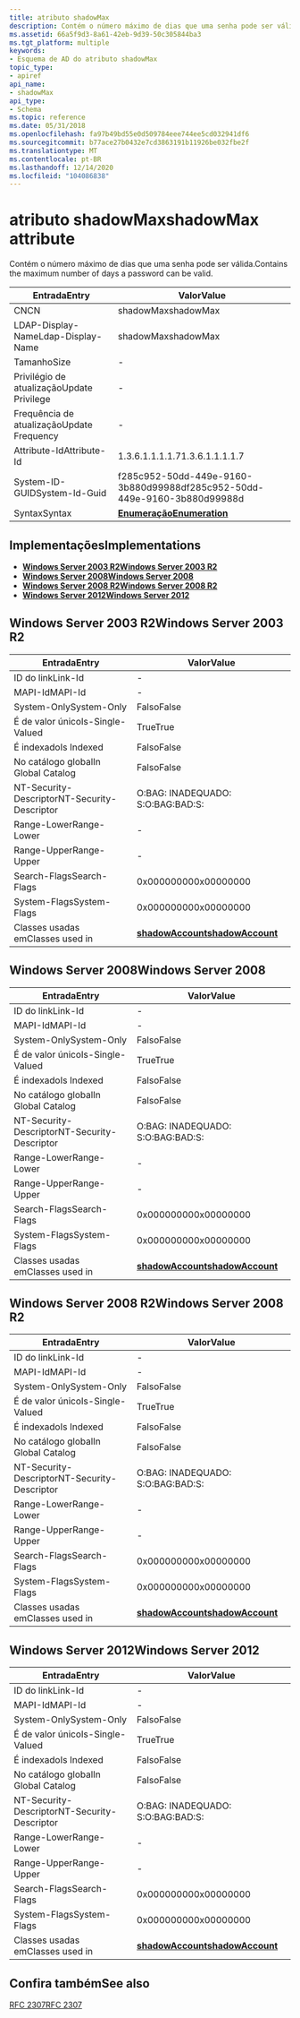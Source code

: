 ```yaml
---
title: atributo shadowMax
description: Contém o número máximo de dias que uma senha pode ser válida.
ms.assetid: 66a5f9d3-8a61-42eb-9d39-50c305844ba3
ms.tgt_platform: multiple
keywords:
- Esquema de AD do atributo shadowMax
topic_type:
- apiref
api_name:
- shadowMax
api_type:
- Schema
ms.topic: reference
ms.date: 05/31/2018
ms.openlocfilehash: fa97b49bd55e0d509784eee744ee5cd032941df6
ms.sourcegitcommit: b77ace27b0432e7cd3863191b11926be032fbe2f
ms.translationtype: MT
ms.contentlocale: pt-BR
ms.lasthandoff: 12/14/2020
ms.locfileid: "104086838"
---
```

# <a name="shadowmax-attribute"></a><span data-ttu-id="4d5fe-104">atributo shadowMax</span><span class="sxs-lookup"><span data-stu-id="4d5fe-104">shadowMax attribute</span></span>

<span data-ttu-id="4d5fe-105">Contém o número máximo de dias que uma senha pode ser válida.</span><span class="sxs-lookup"><span data-stu-id="4d5fe-105">Contains the maximum number of days a password can be valid.</span></span>



| <span data-ttu-id="4d5fe-106">Entrada</span><span class="sxs-lookup"><span data-stu-id="4d5fe-106">Entry</span></span> | <span data-ttu-id="4d5fe-107">Valor</span><span class="sxs-lookup"><span data-stu-id="4d5fe-107">Value</span></span> |
|-------------------|--------------------------------------|
| <span data-ttu-id="4d5fe-108">CN</span><span class="sxs-lookup"><span data-stu-id="4d5fe-108">CN</span></span>                | <span data-ttu-id="4d5fe-109">shadowMax</span><span class="sxs-lookup"><span data-stu-id="4d5fe-109">shadowMax</span></span>                            |
| <span data-ttu-id="4d5fe-110">LDAP-Display-Name</span><span class="sxs-lookup"><span data-stu-id="4d5fe-110">Ldap-Display-Name</span></span> | <span data-ttu-id="4d5fe-111">shadowMax</span><span class="sxs-lookup"><span data-stu-id="4d5fe-111">shadowMax</span></span>                            |
| <span data-ttu-id="4d5fe-112">Tamanho</span><span class="sxs-lookup"><span data-stu-id="4d5fe-112">Size</span></span>              | \-                                   |
| <span data-ttu-id="4d5fe-113">Privilégio de atualização</span><span class="sxs-lookup"><span data-stu-id="4d5fe-113">Update Privilege</span></span>  | \-                                   |
| <span data-ttu-id="4d5fe-114">Frequência de atualização</span><span class="sxs-lookup"><span data-stu-id="4d5fe-114">Update Frequency</span></span>  | \-                                   |
| <span data-ttu-id="4d5fe-115">Attribute-Id</span><span class="sxs-lookup"><span data-stu-id="4d5fe-115">Attribute-Id</span></span>      | <span data-ttu-id="4d5fe-116">1.3.6.1.1.1.1.7</span><span class="sxs-lookup"><span data-stu-id="4d5fe-116">1.3.6.1.1.1.1.7</span></span>                      |
| <span data-ttu-id="4d5fe-117">System-ID-GUID</span><span class="sxs-lookup"><span data-stu-id="4d5fe-117">System-Id-Guid</span></span>    | <span data-ttu-id="4d5fe-118">f285c952-50dd-449e-9160-3b880d99988d</span><span class="sxs-lookup"><span data-stu-id="4d5fe-118">f285c952-50dd-449e-9160-3b880d99988d</span></span> |
| <span data-ttu-id="4d5fe-119">Syntax</span><span class="sxs-lookup"><span data-stu-id="4d5fe-119">Syntax</span></span>            | [<span data-ttu-id="4d5fe-120">**Enumeração**</span><span class="sxs-lookup"><span data-stu-id="4d5fe-120">**Enumeration**</span></span>](s-enumeration.md) |



## <a name="implementations"></a><span data-ttu-id="4d5fe-121">Implementações</span><span class="sxs-lookup"><span data-stu-id="4d5fe-121">Implementations</span></span>

-   [<span data-ttu-id="4d5fe-122">**Windows Server 2003 R2**</span><span class="sxs-lookup"><span data-stu-id="4d5fe-122">**Windows Server 2003 R2**</span></span>](#windows-server-2003-r2)
-   [<span data-ttu-id="4d5fe-123">**Windows Server 2008**</span><span class="sxs-lookup"><span data-stu-id="4d5fe-123">**Windows Server 2008**</span></span>](#windows-server-2008)
-   [<span data-ttu-id="4d5fe-124">**Windows Server 2008 R2**</span><span class="sxs-lookup"><span data-stu-id="4d5fe-124">**Windows Server 2008 R2**</span></span>](#windows-server-2008-r2)
-   [<span data-ttu-id="4d5fe-125">**Windows Server 2012**</span><span class="sxs-lookup"><span data-stu-id="4d5fe-125">**Windows Server 2012**</span></span>](#windows-server-2012)

## <a name="windows-server-2003-r2"></a><span data-ttu-id="4d5fe-126">Windows Server 2003 R2</span><span class="sxs-lookup"><span data-stu-id="4d5fe-126">Windows Server 2003 R2</span></span>



| <span data-ttu-id="4d5fe-127">Entrada</span><span class="sxs-lookup"><span data-stu-id="4d5fe-127">Entry</span></span> | <span data-ttu-id="4d5fe-128">Valor</span><span class="sxs-lookup"><span data-stu-id="4d5fe-128">Value</span></span> |
|------------------------|-----------------------------------------------------|
| <span data-ttu-id="4d5fe-129">ID do link</span><span class="sxs-lookup"><span data-stu-id="4d5fe-129">Link-Id</span></span>                | \-                                                  |
| <span data-ttu-id="4d5fe-130">MAPI-Id</span><span class="sxs-lookup"><span data-stu-id="4d5fe-130">MAPI-Id</span></span>                | \-                                                  |
| <span data-ttu-id="4d5fe-131">System-Only</span><span class="sxs-lookup"><span data-stu-id="4d5fe-131">System-Only</span></span>            | <span data-ttu-id="4d5fe-132">Falso</span><span class="sxs-lookup"><span data-stu-id="4d5fe-132">False</span></span>                                               |
| <span data-ttu-id="4d5fe-133">É de valor único</span><span class="sxs-lookup"><span data-stu-id="4d5fe-133">Is-Single-Valued</span></span>       | <span data-ttu-id="4d5fe-134">True</span><span class="sxs-lookup"><span data-stu-id="4d5fe-134">True</span></span>                                                |
| <span data-ttu-id="4d5fe-135">É indexado</span><span class="sxs-lookup"><span data-stu-id="4d5fe-135">Is Indexed</span></span>             | <span data-ttu-id="4d5fe-136">Falso</span><span class="sxs-lookup"><span data-stu-id="4d5fe-136">False</span></span>                                               |
| <span data-ttu-id="4d5fe-137">No catálogo global</span><span class="sxs-lookup"><span data-stu-id="4d5fe-137">In Global Catalog</span></span>      | <span data-ttu-id="4d5fe-138">Falso</span><span class="sxs-lookup"><span data-stu-id="4d5fe-138">False</span></span>                                               |
| <span data-ttu-id="4d5fe-139">NT-Security-Descriptor</span><span class="sxs-lookup"><span data-stu-id="4d5fe-139">NT-Security-Descriptor</span></span> | <span data-ttu-id="4d5fe-140">O:BAG: INADEQUADO: S:</span><span class="sxs-lookup"><span data-stu-id="4d5fe-140">O:BAG:BAD:S:</span></span>                                        |
| <span data-ttu-id="4d5fe-141">Range-Lower</span><span class="sxs-lookup"><span data-stu-id="4d5fe-141">Range-Lower</span></span>            | \-                                                  |
| <span data-ttu-id="4d5fe-142">Range-Upper</span><span class="sxs-lookup"><span data-stu-id="4d5fe-142">Range-Upper</span></span>            | \-                                                  |
| <span data-ttu-id="4d5fe-143">Search-Flags</span><span class="sxs-lookup"><span data-stu-id="4d5fe-143">Search-Flags</span></span>           | <span data-ttu-id="4d5fe-144">0x00000000</span><span class="sxs-lookup"><span data-stu-id="4d5fe-144">0x00000000</span></span>                                          |
| <span data-ttu-id="4d5fe-145">System-Flags</span><span class="sxs-lookup"><span data-stu-id="4d5fe-145">System-Flags</span></span>           | <span data-ttu-id="4d5fe-146">0x00000000</span><span class="sxs-lookup"><span data-stu-id="4d5fe-146">0x00000000</span></span>                                          |
| <span data-ttu-id="4d5fe-147">Classes usadas em</span><span class="sxs-lookup"><span data-stu-id="4d5fe-147">Classes used in</span></span>        | [<span data-ttu-id="4d5fe-148">**shadowAccount**</span><span class="sxs-lookup"><span data-stu-id="4d5fe-148">**shadowAccount**</span></span>](c-shadowaccount.md)<br/> |



## <a name="windows-server-2008"></a><span data-ttu-id="4d5fe-149">Windows Server 2008</span><span class="sxs-lookup"><span data-stu-id="4d5fe-149">Windows Server 2008</span></span>



| <span data-ttu-id="4d5fe-150">Entrada</span><span class="sxs-lookup"><span data-stu-id="4d5fe-150">Entry</span></span> | <span data-ttu-id="4d5fe-151">Valor</span><span class="sxs-lookup"><span data-stu-id="4d5fe-151">Value</span></span> |
|------------------------|-----------------------------------------------------|
| <span data-ttu-id="4d5fe-152">ID do link</span><span class="sxs-lookup"><span data-stu-id="4d5fe-152">Link-Id</span></span>                | \-                                                  |
| <span data-ttu-id="4d5fe-153">MAPI-Id</span><span class="sxs-lookup"><span data-stu-id="4d5fe-153">MAPI-Id</span></span>                | \-                                                  |
| <span data-ttu-id="4d5fe-154">System-Only</span><span class="sxs-lookup"><span data-stu-id="4d5fe-154">System-Only</span></span>            | <span data-ttu-id="4d5fe-155">Falso</span><span class="sxs-lookup"><span data-stu-id="4d5fe-155">False</span></span>                                               |
| <span data-ttu-id="4d5fe-156">É de valor único</span><span class="sxs-lookup"><span data-stu-id="4d5fe-156">Is-Single-Valued</span></span>       | <span data-ttu-id="4d5fe-157">True</span><span class="sxs-lookup"><span data-stu-id="4d5fe-157">True</span></span>                                                |
| <span data-ttu-id="4d5fe-158">É indexado</span><span class="sxs-lookup"><span data-stu-id="4d5fe-158">Is Indexed</span></span>             | <span data-ttu-id="4d5fe-159">Falso</span><span class="sxs-lookup"><span data-stu-id="4d5fe-159">False</span></span>                                               |
| <span data-ttu-id="4d5fe-160">No catálogo global</span><span class="sxs-lookup"><span data-stu-id="4d5fe-160">In Global Catalog</span></span>      | <span data-ttu-id="4d5fe-161">Falso</span><span class="sxs-lookup"><span data-stu-id="4d5fe-161">False</span></span>                                               |
| <span data-ttu-id="4d5fe-162">NT-Security-Descriptor</span><span class="sxs-lookup"><span data-stu-id="4d5fe-162">NT-Security-Descriptor</span></span> | <span data-ttu-id="4d5fe-163">O:BAG: INADEQUADO: S:</span><span class="sxs-lookup"><span data-stu-id="4d5fe-163">O:BAG:BAD:S:</span></span>                                        |
| <span data-ttu-id="4d5fe-164">Range-Lower</span><span class="sxs-lookup"><span data-stu-id="4d5fe-164">Range-Lower</span></span>            | \-                                                  |
| <span data-ttu-id="4d5fe-165">Range-Upper</span><span class="sxs-lookup"><span data-stu-id="4d5fe-165">Range-Upper</span></span>            | \-                                                  |
| <span data-ttu-id="4d5fe-166">Search-Flags</span><span class="sxs-lookup"><span data-stu-id="4d5fe-166">Search-Flags</span></span>           | <span data-ttu-id="4d5fe-167">0x00000000</span><span class="sxs-lookup"><span data-stu-id="4d5fe-167">0x00000000</span></span>                                          |
| <span data-ttu-id="4d5fe-168">System-Flags</span><span class="sxs-lookup"><span data-stu-id="4d5fe-168">System-Flags</span></span>           | <span data-ttu-id="4d5fe-169">0x00000000</span><span class="sxs-lookup"><span data-stu-id="4d5fe-169">0x00000000</span></span>                                          |
| <span data-ttu-id="4d5fe-170">Classes usadas em</span><span class="sxs-lookup"><span data-stu-id="4d5fe-170">Classes used in</span></span>        | [<span data-ttu-id="4d5fe-171">**shadowAccount**</span><span class="sxs-lookup"><span data-stu-id="4d5fe-171">**shadowAccount**</span></span>](c-shadowaccount.md)<br/> |



## <a name="windows-server-2008-r2"></a><span data-ttu-id="4d5fe-172">Windows Server 2008 R2</span><span class="sxs-lookup"><span data-stu-id="4d5fe-172">Windows Server 2008 R2</span></span>



| <span data-ttu-id="4d5fe-173">Entrada</span><span class="sxs-lookup"><span data-stu-id="4d5fe-173">Entry</span></span> | <span data-ttu-id="4d5fe-174">Valor</span><span class="sxs-lookup"><span data-stu-id="4d5fe-174">Value</span></span> |
|------------------------|-----------------------------------------------------|
| <span data-ttu-id="4d5fe-175">ID do link</span><span class="sxs-lookup"><span data-stu-id="4d5fe-175">Link-Id</span></span>                | \-                                                  |
| <span data-ttu-id="4d5fe-176">MAPI-Id</span><span class="sxs-lookup"><span data-stu-id="4d5fe-176">MAPI-Id</span></span>                | \-                                                  |
| <span data-ttu-id="4d5fe-177">System-Only</span><span class="sxs-lookup"><span data-stu-id="4d5fe-177">System-Only</span></span>            | <span data-ttu-id="4d5fe-178">Falso</span><span class="sxs-lookup"><span data-stu-id="4d5fe-178">False</span></span>                                               |
| <span data-ttu-id="4d5fe-179">É de valor único</span><span class="sxs-lookup"><span data-stu-id="4d5fe-179">Is-Single-Valued</span></span>       | <span data-ttu-id="4d5fe-180">True</span><span class="sxs-lookup"><span data-stu-id="4d5fe-180">True</span></span>                                                |
| <span data-ttu-id="4d5fe-181">É indexado</span><span class="sxs-lookup"><span data-stu-id="4d5fe-181">Is Indexed</span></span>             | <span data-ttu-id="4d5fe-182">Falso</span><span class="sxs-lookup"><span data-stu-id="4d5fe-182">False</span></span>                                               |
| <span data-ttu-id="4d5fe-183">No catálogo global</span><span class="sxs-lookup"><span data-stu-id="4d5fe-183">In Global Catalog</span></span>      | <span data-ttu-id="4d5fe-184">Falso</span><span class="sxs-lookup"><span data-stu-id="4d5fe-184">False</span></span>                                               |
| <span data-ttu-id="4d5fe-185">NT-Security-Descriptor</span><span class="sxs-lookup"><span data-stu-id="4d5fe-185">NT-Security-Descriptor</span></span> | <span data-ttu-id="4d5fe-186">O:BAG: INADEQUADO: S:</span><span class="sxs-lookup"><span data-stu-id="4d5fe-186">O:BAG:BAD:S:</span></span>                                        |
| <span data-ttu-id="4d5fe-187">Range-Lower</span><span class="sxs-lookup"><span data-stu-id="4d5fe-187">Range-Lower</span></span>            | \-                                                  |
| <span data-ttu-id="4d5fe-188">Range-Upper</span><span class="sxs-lookup"><span data-stu-id="4d5fe-188">Range-Upper</span></span>            | \-                                                  |
| <span data-ttu-id="4d5fe-189">Search-Flags</span><span class="sxs-lookup"><span data-stu-id="4d5fe-189">Search-Flags</span></span>           | <span data-ttu-id="4d5fe-190">0x00000000</span><span class="sxs-lookup"><span data-stu-id="4d5fe-190">0x00000000</span></span>                                          |
| <span data-ttu-id="4d5fe-191">System-Flags</span><span class="sxs-lookup"><span data-stu-id="4d5fe-191">System-Flags</span></span>           | <span data-ttu-id="4d5fe-192">0x00000000</span><span class="sxs-lookup"><span data-stu-id="4d5fe-192">0x00000000</span></span>                                          |
| <span data-ttu-id="4d5fe-193">Classes usadas em</span><span class="sxs-lookup"><span data-stu-id="4d5fe-193">Classes used in</span></span>        | [<span data-ttu-id="4d5fe-194">**shadowAccount**</span><span class="sxs-lookup"><span data-stu-id="4d5fe-194">**shadowAccount**</span></span>](c-shadowaccount.md)<br/> |



## <a name="windows-server-2012"></a><span data-ttu-id="4d5fe-195">Windows Server 2012</span><span class="sxs-lookup"><span data-stu-id="4d5fe-195">Windows Server 2012</span></span>



| <span data-ttu-id="4d5fe-196">Entrada</span><span class="sxs-lookup"><span data-stu-id="4d5fe-196">Entry</span></span> | <span data-ttu-id="4d5fe-197">Valor</span><span class="sxs-lookup"><span data-stu-id="4d5fe-197">Value</span></span> |
|------------------------|-----------------------------------------------------|
| <span data-ttu-id="4d5fe-198">ID do link</span><span class="sxs-lookup"><span data-stu-id="4d5fe-198">Link-Id</span></span>                | \-                                                  |
| <span data-ttu-id="4d5fe-199">MAPI-Id</span><span class="sxs-lookup"><span data-stu-id="4d5fe-199">MAPI-Id</span></span>                | \-                                                  |
| <span data-ttu-id="4d5fe-200">System-Only</span><span class="sxs-lookup"><span data-stu-id="4d5fe-200">System-Only</span></span>            | <span data-ttu-id="4d5fe-201">Falso</span><span class="sxs-lookup"><span data-stu-id="4d5fe-201">False</span></span>                                               |
| <span data-ttu-id="4d5fe-202">É de valor único</span><span class="sxs-lookup"><span data-stu-id="4d5fe-202">Is-Single-Valued</span></span>       | <span data-ttu-id="4d5fe-203">True</span><span class="sxs-lookup"><span data-stu-id="4d5fe-203">True</span></span>                                                |
| <span data-ttu-id="4d5fe-204">É indexado</span><span class="sxs-lookup"><span data-stu-id="4d5fe-204">Is Indexed</span></span>             | <span data-ttu-id="4d5fe-205">Falso</span><span class="sxs-lookup"><span data-stu-id="4d5fe-205">False</span></span>                                               |
| <span data-ttu-id="4d5fe-206">No catálogo global</span><span class="sxs-lookup"><span data-stu-id="4d5fe-206">In Global Catalog</span></span>      | <span data-ttu-id="4d5fe-207">Falso</span><span class="sxs-lookup"><span data-stu-id="4d5fe-207">False</span></span>                                               |
| <span data-ttu-id="4d5fe-208">NT-Security-Descriptor</span><span class="sxs-lookup"><span data-stu-id="4d5fe-208">NT-Security-Descriptor</span></span> | <span data-ttu-id="4d5fe-209">O:BAG: INADEQUADO: S:</span><span class="sxs-lookup"><span data-stu-id="4d5fe-209">O:BAG:BAD:S:</span></span>                                        |
| <span data-ttu-id="4d5fe-210">Range-Lower</span><span class="sxs-lookup"><span data-stu-id="4d5fe-210">Range-Lower</span></span>            | \-                                                  |
| <span data-ttu-id="4d5fe-211">Range-Upper</span><span class="sxs-lookup"><span data-stu-id="4d5fe-211">Range-Upper</span></span>            | \-                                                  |
| <span data-ttu-id="4d5fe-212">Search-Flags</span><span class="sxs-lookup"><span data-stu-id="4d5fe-212">Search-Flags</span></span>           | <span data-ttu-id="4d5fe-213">0x00000000</span><span class="sxs-lookup"><span data-stu-id="4d5fe-213">0x00000000</span></span>                                          |
| <span data-ttu-id="4d5fe-214">System-Flags</span><span class="sxs-lookup"><span data-stu-id="4d5fe-214">System-Flags</span></span>           | <span data-ttu-id="4d5fe-215">0x00000000</span><span class="sxs-lookup"><span data-stu-id="4d5fe-215">0x00000000</span></span>                                          |
| <span data-ttu-id="4d5fe-216">Classes usadas em</span><span class="sxs-lookup"><span data-stu-id="4d5fe-216">Classes used in</span></span>        | [<span data-ttu-id="4d5fe-217">**shadowAccount**</span><span class="sxs-lookup"><span data-stu-id="4d5fe-217">**shadowAccount**</span></span>](c-shadowaccount.md)<br/> |



## <a name="see-also"></a><span data-ttu-id="4d5fe-218">Confira também</span><span class="sxs-lookup"><span data-stu-id="4d5fe-218">See also</span></span>

<dl> <dt>

[<span data-ttu-id="4d5fe-219">RFC 2307</span><span class="sxs-lookup"><span data-stu-id="4d5fe-219">RFC 2307</span></span>](https://www.ietf.org/rfc/rfc2307.txt)
</dt> </dl>

 

 





